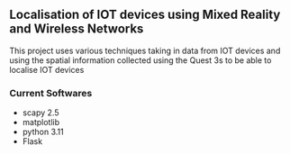 ## Localisation of IOT devices using Mixed Reality and Wireless Networks
This project uses various techniques taking in data from IOT devices and using the spatial information collected using the Quest 3s to be able to localise IOT devices
### Current Softwares
- scapy 2.5
- matplotlib
- python 3.11
- Flask
